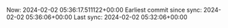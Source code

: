 Now: 2024-02-02 05:36:17.511122+00:00 Earliest commit since sync: 2024-02-02 05:36:06+00:00 Last sync: 2024-02-02 05:32:06+00:00
